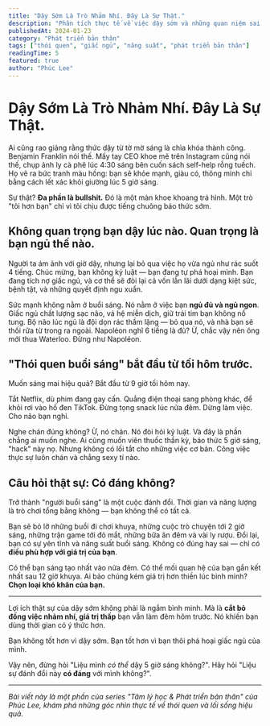 ```yaml
---
title: "Dậy Sớm Là Trò Nhảm Nhí. Đây Là Sự Thật."
description: "Phân tích thực tế về việc dậy sớm và những quan niệm sai lầm phổ biến. Tại sao chất lượng giấc ngủ quan trọng hơn thời gian thức dậy và cách xây dựng thói quen hiệu quả."
publishedAt: 2024-01-23
category: "Phát triển bản thân"
tags: ["thói quen", "giấc ngủ", "năng suất", "phát triển bản thân"]
readingTime: 5
featured: true
author: "Phúc Lee"
---
```


# Dậy Sớm Là Trò Nhảm Nhí. Đây Là Sự Thật.

Ai cũng rao giảng rằng thức dậy từ tờ mờ sáng là chìa khóa thành công. Benjamin Franklin nói thế. Mấy tay CEO khoe mẽ trên Instagram cũng nói thế, chụp ảnh ly cà phê lúc 4:30 sáng bên cuốn sách self-help rỗng tuếch. Họ vẽ ra bức tranh màu hồng: bạn sẽ khỏe mạnh, giàu có, thông minh chỉ bằng cách lết xác khỏi giường lúc 5 giờ sáng.

Sự thật? **Đa phần là bullshit.** Đó là một màn khoe khoang trá hình. Một trò "tôi hơn bạn" chỉ vì tôi chịu được tiếng chuông báo thức sớm.

## **Không quan trọng bạn dậy lúc nào. Quan trọng là bạn ngủ thế nào.**

Người ta ám ảnh với giờ dậy, nhưng lại bỏ qua việc họ vừa ngủ như rác suốt 4 tiếng. Chúc mừng, bạn không kỷ luật — bạn đang tự phá hoại mình. Bạn đang tích nợ giấc ngủ, và cơ thể sẽ đòi lại cả vốn lẫn lãi dưới dạng kiệt sức, bệnh tật, và những quyết định ngu xuẩn.

Sức mạnh không nằm ở buổi sáng. Nó nằm ở việc bạn **ngủ đủ và ngủ ngon**. Giấc ngủ chất lượng sạc não, vá hệ miễn dịch, giữ trái tim bạn không nổ tung. Bộ não lúc ngủ là đội dọn rác thầm lặng — bỏ qua nó, và nhà bạn sẽ thối rữa từ trong ra ngoài. Napoléon nghĩ 6 tiếng là đủ? Ừ, chắc vậy nên ông mới thua Waterloo. Đừng như Napoléon.

## **"Thói quen buổi sáng" bắt đầu từ tối hôm trước.**

Muốn sáng mai hiệu quả? Bắt đầu từ 9 giờ tối hôm nay.

Tắt Netflix, dù phim đang gay cấn. Quẳng điện thoại sang phòng khác, để khỏi rơi vào hố đen TikTok. Đừng tọng snack lúc nửa đêm. Dừng làm việc. Cho não bạn nghỉ.

Nghe chán đúng không? Ừ, nó chán. Nó đòi hỏi kỷ luật. Và đây là phần chẳng ai muốn nghe. Ai cũng muốn viên thuốc thần kỳ, báo thức 5 giờ sáng, "hack" này nọ. Nhưng không có lối tắt cho những việc cơ bản. Công việc thực sự luôn chán và chẳng sexy tí nào.

## **Câu hỏi thật sự: Có đáng không?**

Trở thành "người buổi sáng" là một cuộc đánh đổi. Thời gian và năng lượng là trò chơi tổng bằng không — bạn không thể có tất cả.

Bạn sẽ bỏ lỡ những buổi đi chơi khuya, những cuộc trò chuyện tới 2 giờ sáng, những trận game tới đỏ mắt, những bữa ăn đêm và vài ly rượu. Đổi lại, bạn có sự yên tĩnh và năng suất buổi sáng. Không có đúng hay sai — chỉ có **điều phù hợp với giá trị của bạn**.

Có thể bạn sáng tạo nhất vào nửa đêm. Có thể mối quan hệ của bạn gắn kết nhất sau 12 giờ khuya. Ai bảo chúng kém giá trị hơn thiền lúc bình minh? **Chọn loại khó khăn của bạn.**

---

Lợi ích thật sự của dậy sớm không phải là ngắm bình minh. Mà là **cắt bỏ đống việc nhảm nhí, giá trị thấp** bạn vẫn làm đêm hôm trước. Nó khiến bạn dùng thời gian có ý thức hơn.

Bạn không tốt hơn vì dậy sớm. Bạn tốt hơn vì bạn thôi phá hoại giấc ngủ của mình.

Vậy nên, đừng hỏi "Liệu mình _có thể_ dậy 5 giờ sáng không?". Hãy hỏi "Liệu sự đánh đổi này **có đáng** với mình không?".

---

*Bài viết này là một phần của series "Tâm lý học & Phát triển bản thân" của Phúc Lee, khám phá những góc nhìn thực tế về thói quen và lối sống hiệu quả.*
